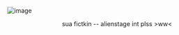 ![image](https://github.com/user-attachments/assets/27e51b42-049f-472d-bf79-164610d4aabe)

  
<p align="center"> sua fictkin -- alienstage int plss >ww<
